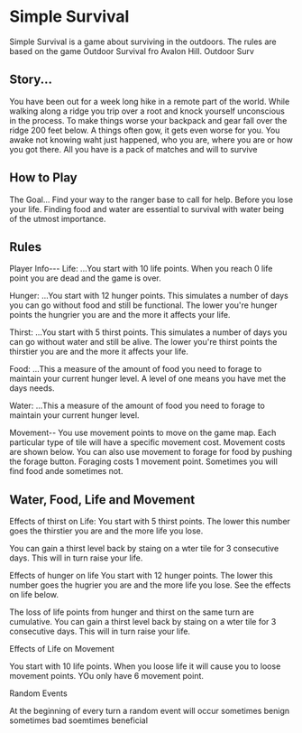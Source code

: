# Simple Survival

Simple Survival is a game about surviving in the outdoors. The rules are based on the game Outdoor Survival fro Avalon Hill.  Outdoor Surv

## Story...

You have been out for a week long hike in a remote part of the world. While walking along a ridge you trip over a root and knock yourself unconscious in the process. To make things worse your backpack and gear fall over the ridge 200 feet below. A things often gow, it gets even worse for you.  You awake not knowing waht just happened, who you are, where you are or how you got there. All you have is a pack of matches and will to survive



## How to Play

The Goal...
Find your way to the ranger base to call for help. Before you lose your life.  Finding food and water are essential to survival with water being of the utmost importance.

## Rules
Player Info---
Life:  ...You start with 10 life points.  When you reach 0 life point you are dead and the game is over.

Hunger: ...You start with 12 hunger points.  This simulates a number of days you can go without food and still be functional.  The lower you're hunger points the hungrier you are and the more it affects your life.

Thirst: ...You start with 5 thirst points. This simulates a number of days you can go without water and still be alive.  The lower you're thirst points the thirstier you are and the more it affects your life. 

Food: ...This a measure of the amount of food you need to forage to maintain your current hunger level. A level of one means you have met the days needs.

Water: ...This a measure of the amount of food you need to forage to maintain your current hunger level.

Movement--
You use movement points to move on the game map.  Each particular type of tile will have a specific movement cost. Movement costs are shown below.  You can also use movement to forage for food by pushing the forage button.  Foraging costs 1 movement point.  Sometimes you will find food ande sometimes not.

## Water, Food, Life and Movement


Effects of thirst on Life:
You start with 5 thirst points.  The lower this number goes the thirstier you are and the more life you lose.

You can gain a thirst level back by staing on a wter tile for 3 consecutive days.  This will in turn raise your life.

Effects of hunger on life
You start with 12 hunger points.  The lower this number goes the hugrier you are and the more life you lose. See the effects on life below.

The loss of life points from hunger and thirst on the same turn are cumulative.  You can gain a thirst level back by staing on a wter tile for 3 consecutive days.  This will in turn raise your life.




Effects of Life on Movement

You start with 10 life points.  When you loose life it will cause you to loose movement points.  YOu only have 6 movement point.


Random Events

At the beginning of every turn a random event will occur sometimes benign sometimes bad  soemtimes beneficial